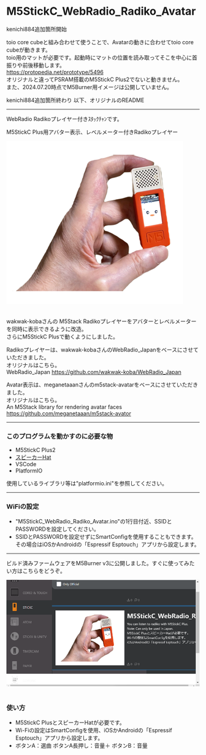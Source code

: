 # M5StickC_WebRadio_Radiko_Avatar

kenichi884追加箇所開始 

toio core cubeと組み合わせて使うことで、Avatarの動きに合わせてtoio core cubeが動きます。<br>
toio用のマットが必要です。起動時にマットの位置を読み取ってそこを中心に首振りや前後移動します。<br>
  https://protopedia.net/prototype/5496 <br>
オリジナルと違ってPSRAM搭載のM5StickC Plus2でないと動きません。<br>
また、2024.07.20時点でM5Burner用イメージは公開していません。

kenichi884追加箇所終わり 以下、オリジナルのREADME

---

WebRadio Radikoプレイヤー付きｽﾀｯｸﾁｬﾝです。


M5StickC Plus用アバター表示、レベルメーター付きRadikoプレイヤー

![画像1](images/image1.png)<br><br>


wakwak-kobaさんの M5Stack Radikoプレイヤーをアバターとレベルメーターを同時に表示できるように改造。<br>
さらにM5StickC Plusで動くようにしました。<br>

Radikoプレイヤーは、wakwak-kobaさんのWebRadio_Japanをベースにさせていただきました。<br>
オリジナルはこちら。<br>
WebRadio_Japan <https://github.com/wakwak-koba/WebRadio_Japan><br>


Avatar表示は、meganetaaanさんのm5stack-avatarをベースにさせていただきました。<br>
オリジナルはこちら。<br>
An M5Stack library for rendering avatar faces <https://github.com/meganetaaan/m5stack-avator><br>

---
### このプログラムを動かすのに必要な物 ###
* M5StickC Plus2
* [スピーカーHat](https://www.switch-science.com/catalog/5754/ "Title")
* VSCode
* PlatformIO<br>

使用しているライブラリ等は"platformio.ini"を参照してください。<br>

---
### WiFiの設定 ###
* "M5StickC_WebRadio_Radiko_Avatar.ino"の1行目付近、SSIDとPASSWORDを設定してください。
* SSIDとPASSWORDを設定せずにSmartConfigを使用することもできます。
その場合はiOSかAndroidの「Espressif Esptouch」アプリから設定します。

---
ビルド済みファームウェアをM5Burner v3に公開しました。すぐに使ってみたい方はこちらをどうぞ。<br>

![画像2](images/image2.png)<br><br>

### 使い方 ###
* M5StickC PlusとスピーカーHatが必要です。<br>
* Wi-Fiの設定はSmartConfigを使用、iOSかAndroidの「Espressif Esptouch」アプリから設定します。<br>
* ボタンA：選曲 ボタンA長押し：音量＋ ボタンB：音量<br><br>


